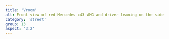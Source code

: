 ```yaml
---
title: 'Vroom'
alt: Front view of red Mercedes c43 AMG and driver leaning on the side.
category: 'street'
group: 13
aspect: '3:2'
---
```

